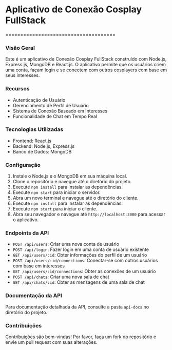 # Aplicativo de Conexão Cosplay FullStack
=====================================
### Visão Geral
Este é um aplicativo de Conexão Cosplay FullStack construído com Node.js, Express.js, MongoDB e React.js. O aplicativo permite que os usuários criem uma conta, façam login e se conectem com outros cosplayers com base em seus interesses.
### Recursos
* Autenticação de Usuário
* Gerenciamento de Perfil de Usuário
* Sistema de Conexão Baseado em Interesses
* Funcionalidade de Chat em Tempo Real
### Tecnologias Utilizadas
* Frontend: React.js
* Backend: Node.js, Express.js
* Banco de Dados: MongoDB
### Configuração
1. Instale o Node.js e o MongoDB em sua máquina local.
2. Clone o repositório e navegue até o diretório do projeto.
3. Execute `npm install` para instalar as dependências.
4. Execute `npm start` para iniciar o servidor.
5. Abra um novo terminal e navegue até o diretório do cliente.
6. Execute `npm install` para instalar as dependências.
7. Execute `npm start` para iniciar o cliente.
8. Abra seu navegador e navegue até `http://localhost:3000` para acessar o aplicativo.
### Endpoints da API
* `POST /api/users`: Criar uma nova conta de usuário
* `POST /api/login`: Fazer login em uma conta de usuário existente
* `GET /api/users/:id`: Obter informações do perfil de um usuário
* `POST /api/users/:id/connections`: Conectar-se com outros usuários com base em interesses
* `GET /api/users/:id/connections`: Obter as conexões de um usuário
* `POST /api/chats`: Criar uma nova sala de chat
* `GET /api/chats/:id`: Obter as mensagens de uma sala de chat
### Documentação da API
Para documentação detalhada da API, consulte a pasta `api-docs` no diretório do projeto.
### Contribuições
Contribuições são bem-vindas! Por favor, faça um fork do repositório e envie um pull request com suas alterações.

